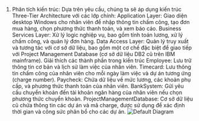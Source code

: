 1. Phân tích kiến trúc:
Dựa trên yêu cầu, chúng ta sẽ áp dụng kiến trúc Three-Tier Architecture với các lớp chính:
Application Layer: Giao diện desktop Windows cho nhân viên để nhập thông tin chấm công, tạo đơn mua hàng, chọn phương thức thanh toán, và xem báo cáo.
Business Services Layer: Xử lý logic nghiệp vụ, bao gồm tính toán lương, xử lý chấm công, và quản lý đơn hàng.
Data Access Layer: Quản lý truy xuất và tương tác với cơ sở dữ liệu, bao gồm một cơ chế đặc biệt để giao tiếp với Project Management Database (cơ sở dữ liệu DB2 cũ trên IBM mainframe).
Giải thích các thành phần trong kiến trúc
Employee: Lưu trữ thông tin cơ bản và lịch sử làm việc của nhân viên.
Timecard: Lưu thông tin chấm công của nhân viên cho mỗi ngày làm việc và dự án tương ứng (charge number).
Paycheck: Chứa dữ liệu về mức lương, các khoản phụ cấp, và phương thức thanh toán của nhân viên.
BankSystem: Gửi yêu cầu chuyển khoản đến tài khoản ngân hàng của nhân viên nếu chọn phương thức chuyển khoản.
ProjectManagementDatabase: Cơ sở dữ liệu cũ chứa thông tin các dự án và mã charge, được sử dụng để xác định thời gian và công sức phân bổ cho các dự án.
![Default Diagram](https://www.planttext.com/api/plantuml/png/V991RiCW44Ntd09bdqtNaHL7xg9I8qTfBZ21KKkB0GtGo8foiYnwf5wXfd6H4yTTylWpy-V3z_bhwGDGY8rcp87uW5Vaiz8vhGG4PGr_XXPfne-CSw71U_xOE6rRn2VZOiXqYyvIM5iPDMQuWRP14sgNEdbs6enOHQyCTfeNf4ybq8y7TTLajUu56UzKWm98tlABWrlQM_Z3GmiL1E2b4Cd5v9PLMOyc3rdV_mf54c_WiIQ9b2w6GpTatr44lWRJdLCfJpxsdVvgzulir-9YKQqUYYArkVSoSsaFPbvCHygcmywruopOlNoo_hyr65kYaUb7_G000F__0m00)
